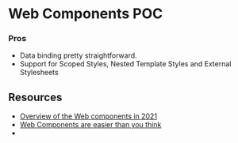 # Web Components POC

### Pros
- Data binding pretty straightforward.
- Support for Scoped Styles, Nested Template Styles and External Stylesheets

## Resources
- [Overview of the Web components in 2021](https://exyte.com/blog/web-components-technology)
- [Web Components are easier than you think](https://css-tricks.com/web-components-are-easier-than-you-think/)
-

